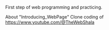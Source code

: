 First step of web programming and practicing.

About "Introducing_WebPage" 
Clone coding of https://www.youtube.com/@TheWebShala
